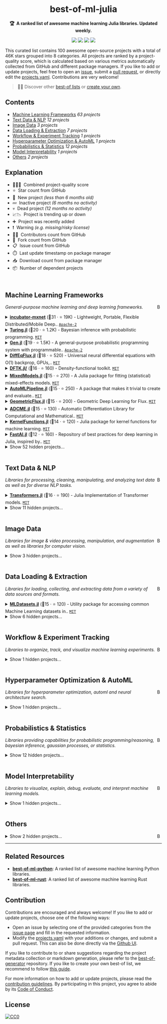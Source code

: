 <!-- markdownlint-disable -->
<h1 align="center">
    best-of-ml-julia
    <br>
</h1>

<p align="center">
    <strong>🏆&nbsp; A ranked list of awesome machine learning Julia libraries. Updated weekly.</strong>
</p>

<p align="center">
    <a href="https://best-of.org" title="Best-of Badge"><img src="http://bit.ly/3o3EHNN"></a>
    <a href="#Contents" title="Project Count"><img src="https://img.shields.io/badge/projects-100-blue.svg?color=5ac4bf"></a>
    <a href="#Contribution" title="Contributions are welcome"><img src="https://img.shields.io/badge/contributions-welcome-green.svg"></a>
    <a href="https://github.com/e-tony/best-of-ml-julia/releases" title="Best-of Updates"><img src="https://img.shields.io/github/release-date/e-tony/best-of-ml-julia?color=green&label=updated"></a>
</p>

This curated list contains 100 awesome open-source projects with a total of 46K stars grouped into 8 categories. All projects are ranked by a project-quality score, which is calculated based on various metrics automatically collected from GitHub and different package managers. If you like to add or update projects, feel free to open an [issue](https://github.com/e-tony/best-of-ml-julia/issues/new/choose), submit a [pull request](https://github.com/e-tony/best-of-ml-julia/pulls), or directly edit the [projects.yaml](https://github.com/e-tony/best-of-ml-julia/edit/main/projects.yaml). Contributions are very welcome!

> 🧙‍♂️  Discover other [best-of lists](https://best-of.org) or [create your own](https://github.com/best-of-lists/best-of/blob/main/create-best-of-list.md).

## Contents

- [Machine Learning Frameworks](#machine-learning-frameworks) _63 projects_
- [Text Data & NLP](#text-data--nlp) _12 projects_
- [Image Data](#image-data) _3 projects_
- [Data Loading & Extraction](#data-loading--extraction) _7 projects_
- [Workflow & Experiment Tracking](#workflow--experiment-tracking) _1 projects_
- [Hyperparameter Optimization & AutoML](#hyperparameter-optimization--automl) _1 projects_
- [Probabilistics & Statistics](#probabilistics--statistics) _12 projects_
- [Model Interpretability](#model-interpretability) _1 projects_
- [Others](#others) _2 projects_

## Explanation
- 🥇🥈🥉&nbsp; Combined project-quality score
- ⭐️&nbsp; Star count from GitHub
- 🐣&nbsp; New project _(less than 6 months old)_
- 💤&nbsp; Inactive project _(6 months no activity)_
- 💀&nbsp; Dead project _(12 months no activity)_
- 📈📉&nbsp; Project is trending up or down
- ➕&nbsp; Project was recently added
- ❗️&nbsp; Warning _(e.g. missing/risky license)_
- 👨‍💻&nbsp; Contributors count from GitHub
- 🔀&nbsp; Fork count from GitHub
- 📋&nbsp; Issue count from GitHub
- ⏱️&nbsp; Last update timestamp on package manager
- 📥&nbsp; Download count from package manager
- 📦&nbsp; Number of dependent projects

<br>

## Machine Learning Frameworks

<a href="#contents"><img align="right" width="15" height="15" src="https://git.io/JtehR" alt="Back to top"></a>

_General-purpose machine learning and deep learning frameworks._

<details><summary><b><a href="https://github.com/apache/incubator-mxnet">incubator-mxnet</a></b> (🥇31 ·  ⭐ 19K) - Lightweight, Portable, Flexible Distributed/Mobile Deep.. <code><a href="http://bit.ly/3nYMfla">Apache-2</a></code></summary>

- [GitHub](https://github.com/apache/incubator-mxnet) (👨‍💻 960 · 🔀 6.5K · 📥 24K · 📦 2.1K · 📋 9.3K - 18% open · ⏱️ 25.05.2021):

	```
	git clone https://github.com/apache/incubator-mxnet
	```
</details>
<details><summary><b><a href="https://github.com/TuringLang/Turing.jl">Turing.jl</a></b> (🥇20 ·  ⭐ 1.2K) - Bayesian inference with probabilistic programming. <code><a href="http://bit.ly/34MBwT8">MIT</a></code></summary>

- [GitHub](https://github.com/TuringLang/Turing.jl) (👨‍💻 74 · 🔀 160 · 📋 820 - 19% open · ⏱️ 20.05.2021):

	```
	git clone https://github.com/TuringLang/Turing.jl
	```
</details>
<details><summary><b><a href="https://github.com/probcomp/Gen.jl">Gen.jl</a></b> (🥇19 ·  ⭐ 1.5K) - A general-purpose probabilistic programming system with programmable.. <code><a href="http://bit.ly/3nYMfla">Apache-2</a></code></summary>

- [GitHub](https://github.com/probcomp/Gen.jl) (👨‍💻 29 · 🔀 140 · 📋 240 - 54% open · ⏱️ 13.05.2021):

	```
	git clone https://github.com/probcomp/Gen.jl
	```
</details>
<details><summary><b><a href="https://github.com/SciML/DiffEqFlux.jl">DiffEqFlux.jl</a></b> (🥇18 ·  ⭐ 520) - Universal neural differential equations with O(1) backprop, GPUs,.. <code><a href="http://bit.ly/34MBwT8">MIT</a></code></summary>

- [GitHub](https://github.com/SciML/DiffEqFlux.jl) (👨‍💻 53 · 🔀 99 · 📋 250 - 24% open · ⏱️ 30.05.2021):

	```
	git clone https://github.com/SciML/DiffEqFlux.jl
	```
</details>
<details><summary><b><a href="https://github.com/JuliaMolSim/DFTK.jl">DFTK.jl/</a></b> (🥈16 ·  ⭐ 160) - Density-functional toolkit. <code><a href="http://bit.ly/34MBwT8">MIT</a></code></summary>

- [GitHub](https://github.com/JuliaMolSim/DFTK.jl) (🔀 24 · 📋 120 - 39% open · ⏱️ 25.05.2021):

	```
	git clone https://github.com/JuliaMolSim/DFTK.jl/
	```
</details>
<details><summary><b><a href="https://github.com/JuliaStats/MixedModels.jl">MixedModels.jl</a></b> (🥈15 ·  ⭐ 270) - A Julia package for fitting (statistical) mixed-effects models. <code><a href="http://bit.ly/34MBwT8">MIT</a></code></summary>

- [GitHub](https://github.com/JuliaStats/MixedModels.jl) (👨‍💻 23 · 🔀 37 · 📋 220 - 10% open · ⏱️ 16.05.2021):

	```
	git clone https://github.com/JuliaStats/MixedModels.jl
	```
</details>
<details><summary><b><a href="https://github.com/IBM/AutoMLPipeline.jl">AutoMLPipeline.jl</a></b> (🥈15 ·  ⭐ 250) - A package that makes it trivial to create and evaluate.. <code><a href="http://bit.ly/34MBwT8">MIT</a></code></summary>

- [GitHub](https://github.com/IBM/AutoMLPipeline.jl) (👨‍💻 4 · 🔀 18 · 📋 64 - 28% open · ⏱️ 23.05.2021):

	```
	git clone https://github.com/IBM/AutoMLPipeline.jl
	```
</details>
<details><summary><b><a href="https://github.com/FluxML/GeometricFlux.jl">GeometricFlux.jl</a></b> (🥈15 ·  ⭐ 200) - Geometric Deep Learning for Flux. <code><a href="http://bit.ly/34MBwT8">MIT</a></code></summary>

- [GitHub](https://github.com/FluxML/GeometricFlux.jl) (👨‍💻 10 · 🔀 18 · 📋 50 - 44% open · ⏱️ 27.05.2021):

	```
	git clone https://github.com/yuehhua/GeometricFlux.jl
	```
</details>
<details><summary><b><a href="https://github.com/kailaix/ADCME.jl">ADCME.jl</a></b> (🥈15 ·  ⭐ 130) - Automatic Differentiation Library for Computational and Mathematical.. <code><a href="http://bit.ly/34MBwT8">MIT</a></code></summary>

- [GitHub](https://github.com/kailaix/ADCME.jl) (👨‍💻 4 · 🔀 36 · 📥 96 · 📋 37 - 37% open · ⏱️ 21.05.2021):

	```
	git clone https://github.com/kailaix/ADCME.jl
	```
</details>
<details><summary><b><a href="https://github.com/JuliaGaussianProcesses/KernelFunctions.jl">KernelFunctions.jl</a></b> (🥈14 ·  ⭐ 120) - Julia package for kernel functions for machine learning. <code><a href="http://bit.ly/34MBwT8">MIT</a></code></summary>

- [GitHub](https://github.com/JuliaGaussianProcesses/KernelFunctions.jl) (👨‍💻 14 · 🔀 14 · 📋 100 - 38% open · ⏱️ 27.05.2021):

	```
	git clone https://github.com/JuliaGaussianProcesses/KernelFunctions.jl
	```
</details>
<details><summary><b><a href="https://github.com/FluxML/FastAI.jl">FastAI.jl</a></b> (🥉12 ·  ⭐ 160) - Repository of best practices for deep learning in Julia, inspired by.. <code><a href="http://bit.ly/34MBwT8">MIT</a></code></summary>

- [GitHub](https://github.com/FluxML/FastAI.jl) (👨‍💻 11 · 🔀 20 · 📋 18 - 50% open · ⏱️ 30.05.2021):

	```
	git clone https://github.com/FluxML/FastAI.jl
	```
</details>
<details><summary>Show 52 hidden projects...</summary>

- <b><a href="https://github.com/FluxML/Flux.jl">Flux.jl</a></b> (🥇19 ·  ⭐ 3K) - Relax! Flux is the ML library that doesn't make you tensor. <code>❗Unlicensed</code>
- <b><a href="https://github.com/denizyuret/Knet.jl">Knet.jl</a></b> (🥇19 ·  ⭐ 1.3K) - Ko University deep learning framework. <code>❗Unlicensed</code>
- <b><a href="https://github.com/alan-turing-institute/MLJBase.jl">MLJBase.jl</a></b> (🥇17 ·  ⭐ 63) - Core functionality for the MLJ machine learning framework. <code><a href="http://bit.ly/34MBwT8">MIT</a></code>
- <b><a href="https://github.com/SciML/DifferentialEquations.jl">DifferentialEquations.jl</a></b> (🥈16 ·  ⭐ 1.8K) - Multi-language suite for high-performance solvers of.. <code>❗Unlicensed</code>
- <b><a href="https://github.com/alan-turing-institute/MLJ.jl">MLJ.jl</a></b> (🥈16 ·  ⭐ 1.1K) - A Julia machine learning framework. <code>❗Unlicensed</code>
- <b><a href="https://github.com/FluxML/Zygote.jl">Zygote.jl</a></b> (🥈16 ·  ⭐ 980) - Intimate Affection Auditor. <code>❗Unlicensed</code>
- <b><a href="https://github.com/SciML/ModelingToolkit.jl">ModelingToolkit.jl</a></b> (🥈16 ·  ⭐ 640) - A modeling framework for automatically parallelized.. <code>❗Unlicensed</code>
- <b><a href="https://github.com/SciML/OrdinaryDiffEq.jl">OrdinaryDiffEq.jl</a></b> (🥈16 ·  ⭐ 220) - High performance differential equation solvers for.. <code>❗Unlicensed</code>
- <b><a href="https://github.com/malmaud/TensorFlow.jl">TensorFlow.jl</a></b> (🥈15 ·  ⭐ 830) - A Julia wrapper for TensorFlow. <code>❗Unlicensed</code>
- <b><a href="https://github.com/SciML/NeuralPDE.jl">NeuralPDE.jl</a></b> (🥈15 ·  ⭐ 340) - Physics-Informed Neural Networks (PINN) and Deep BSDE.. <code>❗Unlicensed</code>
- <b><a href="https://github.com/JuliaStats/Distances.jl">Distances.jl</a></b> (🥈15 ·  ⭐ 270) - A Julia package for evaluating distances (metrics) between.. <code>❗Unlicensed</code>
- <b><a href="https://github.com/JuliaReinforcementLearning/ReinforcementLearning.jl">ReinforcementLearning.jl</a></b> (🥈15 ·  ⭐ 220) - A reinforcement learning package for Julia. <code>❗Unlicensed</code>
- <b><a href="https://github.com/SciML/DiffEqBase.jl">DiffEqBase.jl</a></b> (🥈15 ·  ⭐ 120) - The lightweight Base library for shared types and.. <code>❗Unlicensed</code>
- <b><a href="https://github.com/cstjean/ScikitLearn.jl">ScikitLearn.jl</a></b> (🥈14 ·  ⭐ 440) - Julia implementation of the scikit-learn API.. <code>❗Unlicensed</code>
- <b><a href="https://github.com/JuliaStats/Clustering.jl">Clustering.jl</a></b> (🥈14 ·  ⭐ 240) - A Julia package for data clustering. <code>❗Unlicensed</code>
- <b><a href="https://github.com/bensadeghi/DecisionTree.jl">DecisionTree.jl</a></b> (🥈14 ·  ⭐ 230 · 💤) - Julia implementation of Decision Tree (CART) and.. <code>❗Unlicensed</code>
- <b><a href="https://github.com/dmlc/XGBoost.jl">XGBoost.jl</a></b> (🥈14 ·  ⭐ 180) - XGBoost Julia Package. <code>❗Unlicensed</code>
- <b><a href="https://github.com/JuliaStats/MLBase.jl">MLBase.jl</a></b> (🥈14 ·  ⭐ 180 · 💀) - A set of functions to support the development of machine learning.. <code><a href="http://bit.ly/34MBwT8">MIT</a></code>
- <b><a href="https://github.com/FluxML/NNlib.jl">NNlib.jl</a></b> (🥈14 ·  ⭐ 100) - Neural Network primitives with multiple backends. <code>❗Unlicensed</code>
- <b><a href="https://github.com/biaslab/ForneyLab.jl">ForneyLab.jl</a></b> (🥈14 ·  ⭐ 90) - Julia package for automatically generating Bayesian.. <code>❗Unlicensed</code>
- <b><a href="https://github.com/dfdx/Yota.jl">Yota.jl</a></b> (🥈14 ·  ⭐ 85) - Reverse-mode automatic differentiation in Julia. <code><a href="http://bit.ly/34MBwT8">MIT</a></code>
- <b><a href="https://github.com/SciML/ReservoirComputing.jl">ReservoirComputing.jl</a></b> (🥈14 ·  ⭐ 66) - Reservoir computing utilities for scientific machine.. <code><a href="http://bit.ly/34MBwT8">MIT</a></code>
- <b><a href="https://github.com/IBM/TSML.jl">TSML.jl</a></b> (🥈14 ·  ⭐ 61) - A package for time series data processing, classification, clustering, and.. <code><a href="http://bit.ly/34MBwT8">MIT</a></code>
- <b><a href="https://github.com/lorenzoh/FluxTraining.jl">FluxTraining.jl</a></b> (🥈14 ·  ⭐ 40) - A flexible neural net training library inspired by fast.ai. <code><a href="http://bit.ly/34MBwT8">MIT</a></code>
- <b><a href="https://github.com/pluskid/Mocha.jl">Mocha.jl</a></b> (🥉13 ·  ⭐ 1.3K · 💀) - Deep Learning framework for Julia. <code>❗Unlicensed</code>
- <b><a href="https://github.com/QuantumBFS/Yao.jl">Yao.jl</a></b> (🥉13 ·  ⭐ 540) - Extensible, Efficient Quantum Algorithm Design for Humans. <code>❗Unlicensed</code>
- <b><a href="https://github.com/JuliaGaussianProcesses/Stheno.jl">Stheno.jl</a></b> (🥉13 ·  ⭐ 250) - Probabilistic Programming with Gaussian processes in Julia. <code>❗Unlicensed</code>
- <b><a href="https://github.com/JuliaGPU/ArrayFire.jl">ArrayFire.jl</a></b> (🥉13 ·  ⭐ 180) - Julia wrapper for the ArrayFire library. <code>❗Unlicensed</code>
- <b><a href="https://github.com/hshindo/Merlin.jl">Merlin.jl</a></b> (🥉13 ·  ⭐ 150 · 💀) - Deep Learning for Julia. <code><a href="http://bit.ly/34MBwT8">MIT</a></code>
- <b><a href="https://github.com/wsmoses/Enzyme.jl">Enzyme.jl</a></b> (🥉13 ·  ⭐ 98) - Julia bindings for the Enzyme automatic differentiator. <code><a href="http://bit.ly/34MBwT8">MIT</a></code>
- <b><a href="https://github.com/JuliaML/LossFunctions.jl">LossFunctions.jl</a></b> (🥉13 ·  ⭐ 90) - Julia package of loss functions for machine learning. <code>❗Unlicensed</code>
- <b><a href="https://github.com/dillondaudert/UMAP.jl">UMAP.jl</a></b> (🥉13 ·  ⭐ 82) - Uniform Manifold Approximation and Projection (UMAP) implementation in Julia. <code><a href="http://bit.ly/34MBwT8">MIT</a></code>
- <b><a href="https://github.com/madsjulia/Mads.jl">Mads.jl</a></b> (🥉13 ·  ⭐ 75) - MADS: Model Analysis & Decision Support. <code>❗Unlicensed</code>
- <b><a href="https://github.com/JuliaStats/Loess.jl">Loess.jl</a></b> (🥉13 ·  ⭐ 54) - Local regression, so smooooth!. <code>❗Unlicensed</code>
- <b><a href="https://github.com/brian-j-smith/Mamba.jl">Mamba.jl</a></b> (🥉12 ·  ⭐ 240 · 💤) - Markov chain Monte Carlo (MCMC) for Bayesian analysis in.. <code>❗Unlicensed</code>
- <b><a href="https://github.com/JuliaML/Reinforce.jl">Reinforce.jl</a></b> (🥉12 ·  ⭐ 180) - Abstractions, algorithms, and utilities for reinforcement.. <code>❗Unlicensed</code>
- <b><a href="https://github.com/denizyuret/AutoGrad.jl">AutoGrad.jl</a></b> (🥉12 ·  ⭐ 150) - Julia port of the Python autograd package. <code>❗Unlicensed</code>
- <b><a href="https://github.com/SciML/DiffEqBayes.jl">DiffEqBayes.jl</a></b> (🥉12 ·  ⭐ 93) - Extension functionality which uses Stan.jl,.. <code>❗Unlicensed</code>
- <b><a href="https://github.com/JuliaStats/NMF.jl">NMF.jl</a></b> (🥉12 ·  ⭐ 68) - A Julia package for non-negative matrix factorization. <code>❗Unlicensed</code>
- <b><a href="https://github.com/mschauer/CausalInference.jl">CausalInference.jl</a></b> (🥉12 ·  ⭐ 66) - Causal inference, graphical models and structure.. <code>❗Unlicensed</code>
- <b><a href="https://github.com/xiaodaigh/JLBoost.jl">JLBoost.jl</a></b> (🥉12 ·  ⭐ 61) - A 100%-Julia implementation of Gradient-Boosting Regression Tree.. <code><a href="http://bit.ly/34MBwT8">MIT</a></code>
- <b><a href="https://github.com/bat/bat">bat</a></b> (🥉12 ·  ⭐ 56) - Bayesian analysis toolkit http://mpp.mpg.de/bat. <code>❗Unlicensed</code>
- <b><a href="https://github.com/SciML/DiffEqParamEstim.jl">DiffEqParamEstim.jl</a></b> (🥉12 ·  ⭐ 33) - Easy scientific machine learning (SciML) parameter.. <code>❗Unlicensed</code>
- <b><a href="https://github.com/Chemellia/AtomicGraphNets.jl">AtomicGraphNets.jl</a></b> (🥉12 ·  ⭐ 26) - Atomic graph models for molecules and crystals in Julia. <code><a href="http://bit.ly/34MBwT8">MIT</a></code>
- <b><a href="https://github.com/FluxML/Torch.jl">Torch.jl</a></b> (🥉11 ·  ⭐ 130) - Sensible extensions for exposing torch in Julia. <code>❗Unlicensed</code>
- <b><a href="https://github.com/FluxML/ONNX.jl">ONNX.jl</a></b> (🥉11 ·  ⭐ 80) - Read ONNX graphs in Julia. <code>❗Unlicensed</code>
- <b><a href="https://github.com/davidavdav/ROCAnalysis.jl">ROCAnalysis.jl</a></b> (🥉11 ·  ⭐ 24) - Receiver Operating Characteristics and functions for.. <code>❗Unlicensed</code>
- <b><a href="https://github.com/wildart/ManifoldLearning.jl">ManifoldLearning.jl</a></b> (🥉10 ·  ⭐ 61) - A Julia package for manifold learning and nonlinear.. <code>❗Unlicensed</code>
- <b><a href="https://github.com/bhattlab/lathe">lathe</a></b> (🥉10 ·  ⭐ 44) - A tool for generating bacterial genomes from metagenomes with nanopore long.. <code><a href="http://bit.ly/34MBwT8">MIT</a></code>
- <b><a href="https://github.com/trthatcher/DiscriminantAnalysis.jl">DiscriminantAnalysis.jl</a></b> (🥉9 ·  ⭐ 8) - Regularized discriminant analysis in Julia. <code><a href="http://bit.ly/34MBwT8">MIT</a></code>
- <b><a href="https://github.com/alan-turing-institute/TimeSeriesClassification.jl">TimeSeriesClassification.jl</a></b> (🥉8 ·  ⭐ 19) - Machine Learning with Time Series in Julia. <code><a href="http://bit.ly/34MBwT8">MIT</a></code>
- <b><a href="https://github.com/JuliaML/OpenAIGym.jl">OpenAIGym.jl</a></b> (🥉7 ·  ⭐ 84 · 💤) - OpenAI's Gym binding for Julia. <code>❗Unlicensed</code>
</details>
<br>

## Text Data & NLP

<a href="#contents"><img align="right" width="15" height="15" src="https://git.io/JtehR" alt="Back to top"></a>

_Libraries for processing, cleaning, manipulating, and analyzing text data as well as for diverse NLP tasks._

<details><summary><b><a href="https://github.com/chengchingwen/Transformers.jl">Transformers.jl</a></b> (🥇16 ·  ⭐ 190) - Julia Implementation of Transformer models. <code><a href="http://bit.ly/34MBwT8">MIT</a></code></summary>

- [GitHub](https://github.com/chengchingwen/Transformers.jl) (👨‍💻 8 · 🔀 29 · 📋 21 - 14% open · ⏱️ 22.05.2021):

	```
	git clone https://github.com/chengchingwen/Transformers.jl
	```
</details>
<details><summary>Show 11 hidden projects...</summary>

- <b><a href="https://github.com/JuliaText/TextAnalysis.jl">TextAnalysis.jl</a></b> (🥇17 ·  ⭐ 310) - Julia package for text analysis. <code>❗Unlicensed</code>
- <b><a href="https://github.com/JuliaText/WordTokenizers.jl">WordTokenizers.jl</a></b> (🥈12 ·  ⭐ 69) - High performance tokenizers for natural language.. <code>❗Unlicensed</code>
- <b><a href="https://github.com/sbos/AdaGram.jl">AdaGram.jl</a></b> (🥈11 ·  ⭐ 160 · 💀) - Adaptive Skip-gram implementation in Julia. <code><a href="http://bit.ly/34MBwT8">MIT</a></code>
- <b><a href="https://github.com/JuliaText/Embeddings.jl">Embeddings.jl</a></b> (🥈11 ·  ⭐ 53 · 💀) - Functions and data dependencies for loading various word.. <code><a href="http://bit.ly/34MBwT8">MIT</a></code>
- <b><a href="https://github.com/chengchingwen/BytePairEncoding.jl">BytePairEncoding.jl</a></b> (🥈11 ·  ⭐ 3) - Julia implementation of Byte Pair Encoding for NLP. <code><a href="http://bit.ly/34MBwT8">MIT</a></code>
- <b><a href="https://github.com/JuliaText/Languages.jl">Languages.jl</a></b> (🥉10 ·  ⭐ 34) - A package for working with human languages. <code>❗Unlicensed</code>
- <b><a href="https://github.com/JuliaText/TextModels.jl">TextModels.jl</a></b> (🥉10 ·  ⭐ 8) - Neural Network based models for Natural Language Processing. <code>❗Unlicensed</code>
- <b><a href="https://github.com/JuliaText/Word2Vec.jl">Word2Vec.jl</a></b> (🥉9 ·  ⭐ 51) - Julia interface to word2vec. <code>❗Unlicensed</code>
- <b><a href="https://github.com/JuliaText/WordNet.jl">WordNet.jl</a></b> (🥉9 ·  ⭐ 23 · 💀) - A Julia package for Princeton's WordNet. <code>❗Unlicensed</code>
- <b><a href="https://github.com/slycoder/TopicModels.jl">TopicModels.jl</a></b> (🥉8 ·  ⭐ 31 · 💤) - TopicModels for Julia. <code><a href="http://bit.ly/34MBwT8">MIT</a></code>
- <b><a href="https://github.com/JuliaText/Snowball.jl">Snowball.jl</a></b> (🥉5 ·  ⭐ 1) - Snowball stemming algorithms. <code><a href="http://bit.ly/34MBwT8">MIT</a></code>
</details>
<br>

## Image Data

<a href="#contents"><img align="right" width="15" height="15" src="https://git.io/JtehR" alt="Back to top"></a>

_Libraries for image & video processing, manipulation, and augmentation as well as libraries for computer vision._

<details><summary>Show 3 hidden projects...</summary>

- <b><a href="https://github.com/JuliaImages/Images.jl">Images.jl</a></b> (🥇16 ·  ⭐ 440) - An image library for Julia. <code>❗Unlicensed</code>
- <b><a href="https://github.com/FluxML/Metalhead.jl">Metalhead.jl</a></b> (🥉15 ·  ⭐ 200) - Computer vision models for Flux. <code>❗Unlicensed</code>
- <b><a href="https://github.com/Evizero/Augmentor.jl">Augmentor.jl</a></b> (🥉13 ·  ⭐ 99) - A fast image augmentation library in Julia for machine.. <code>❗Unlicensed</code>
</details>
<br>

## Data Loading & Extraction

<a href="#contents"><img align="right" width="15" height="15" src="https://git.io/JtehR" alt="Back to top"></a>

_Libraries for loading, collecting, and extracting data from a variety of data sources and formats._

<details><summary><b><a href="https://github.com/JuliaML/MLDatasets.jl">MLDatasets.jl</a></b> (🥈15 ·  ⭐ 120) - Utility package for accessing common Machine Learning datasets in.. <code><a href="http://bit.ly/34MBwT8">MIT</a></code></summary>

- [GitHub](https://github.com/JuliaML/MLDatasets.jl) (👨‍💻 13 · 🔀 25 · 📥 4 · 📋 26 - 42% open · ⏱️ 30.03.2021):

	```
	git clone https://github.com/JuliaML/MLDatasets.jl
	```
</details>
<details><summary>Show 6 hidden projects...</summary>

- <b><a href="https://github.com/JuliaData/DataFrames.jl">DataFrames.jl</a></b> (🥇18 ·  ⭐ 1K) - In-memory tabular data in Julia. <code>❗Unlicensed</code>
- <b><a href="https://github.com/oxinabox/DataDeps.jl">DataDeps.jl</a></b> (🥈13 ·  ⭐ 91) - reproducible data setup for reproducible science. <code>❗Unlicensed</code>
- <b><a href="https://github.com/lorenzoh/DataAugmentation.jl">DataAugmentation.jl</a></b> (🥈13 ·  ⭐ 5) - Flexible data augmentation library for machine and deep.. <code><a href="http://bit.ly/34MBwT8">MIT</a></code>
- <b><a href="https://github.com/JuliaML/MLDataUtils.jl">JuliaML/MLDataUtils.jl</a></b> (🥉12 ·  ⭐ 77) - Utility package for generating, loading, splitting,.. <code>❗Unlicensed</code>
- <b><a href="https://github.com/JuliaText/CorpusLoaders.jl">CorpusLoaders.jl</a></b> (🥉11 ·  ⭐ 22) - A variety of loaders for various NLP corpora. <code>❗Unlicensed</code>
- <b><a href="https://github.com/JuliaML/MLDataPattern.jl">MLDataPattern.jl</a></b> (🥉9 ·  ⭐ 40) - Utility package for subsetting, resampling, iteration,.. <code>❗Unlicensed</code>
</details>
<br>

## Workflow & Experiment Tracking

<a href="#contents"><img align="right" width="15" height="15" src="https://git.io/JtehR" alt="Back to top"></a>

_Libraries to organize, track, and visualize machine learning experiments._

<details><summary>Show 1 hidden projects...</summary>

- <b><a href="https://github.com/PhilipVinc/TensorBoardLogger.jl">TensorBoardLogger.jl</a></b> (🥇14 ·  ⭐ 69) - Easy peasy logging to TensorBoard with Julia. <code><a href="http://bit.ly/34MBwT8">MIT</a></code>
</details>
<br>

## Hyperparameter Optimization & AutoML

<a href="#contents"><img align="right" width="15" height="15" src="https://git.io/JtehR" alt="Back to top"></a>

_Libraries for hyperparameter optimization, automl and neural architecture search._

<details><summary>Show 1 hidden projects...</summary>

- <b><a href="https://github.com/alan-turing-institute/MLJTuning.jl">MLJTuning.jl</a></b> (🥇14 ·  ⭐ 35) - Hyperparameter optimization algorithms for use in the MLJ machine.. <code><a href="http://bit.ly/34MBwT8">MIT</a></code>
</details>
<br>

## Probabilistics & Statistics

<a href="#contents"><img align="right" width="15" height="15" src="https://git.io/JtehR" alt="Back to top"></a>

_Libraries providing capabilities for probabilistic programming/reasoning, bayesian inference, gaussian processes, or statistics._

<details><summary>Show 12 hidden projects...</summary>

- <b><a href="https://github.com/JuliaStats/Distributions.jl">Distributions.jl</a></b> (🥇18 ·  ⭐ 690) - A Julia package for probability distributions and.. <code>❗Unlicensed</code>
- <b><a href="https://github.com/JuliaStats/GLM.jl">GLM.jl</a></b> (🥇15 ·  ⭐ 380) - Generalized linear models in Julia. <code>❗Unlicensed</code>
- <b><a href="https://github.com/JuliaStats/HypothesisTests.jl">HypothesisTests.jl</a></b> (🥇15 ·  ⭐ 180) - Hypothesis tests for Julia. <code>❗Unlicensed</code>
- <b><a href="https://github.com/JuliaStats/MultivariateStats.jl">MultivariateStats.jl</a></b> (🥈14 ·  ⭐ 230) - A Julia package for multivariate statistics and data.. <code>❗Unlicensed</code>
- <b><a href="https://github.com/STOR-i/GaussianProcesses.jl">GaussianProcesses.jl</a></b> (🥈14 ·  ⭐ 220) - A Julia package for Gaussian Processes. <code>❗Unlicensed</code>
- <b><a href="https://github.com/cscherrer/MeasureTheory.jl">MeasureTheory.jl</a></b> (🥈14 ·  ⭐ 170) -  <code><a href="http://bit.ly/34MBwT8">MIT</a></code>
- <b><a href="https://github.com/queryverse/ReadStat.jl">ReadStat.jl</a></b> (🥈14 ·  ⭐ 66) - Read files from Stata, SAS, and SPSS. <code><a href="http://bit.ly/34MBwT8">MIT</a></code>
- <b><a href="https://github.com/JuliaStats/KernelDensity.jl">KernelDensity.jl</a></b> (🥉13 ·  ⭐ 100) - Kernel density estimators for Julia. <code>❗Unlicensed</code>
- <b><a href="https://github.com/zenna/Omega.jl">Omega.jl</a></b> (🥉13 ·  ⭐ 86) - Causal, Higher-Order, Probabilistic Programming. <code><a href="http://bit.ly/34MBwT8">MIT</a></code>
- <b><a href="https://github.com/davidavdav/GaussianMixtures.jl">GaussianMixtures.jl</a></b> (🥉13 ·  ⭐ 59) - Large scale Gaussian Mixture Models. <code>❗Unlicensed</code>
- <b><a href="https://github.com/JuliaStats/GLMNet.jl">GLMNet.jl</a></b> (🥉12 ·  ⭐ 79) - Julia wrapper for fitting Lasso/ElasticNet GLM models using.. <code>❗Unlicensed</code>
- <b><a href="https://github.com/cscherrer/SossMLJ.jl">cscherrer/SossMLJ.jl</a></b> (🥉11 ·  ⭐ 12) - SossMLJ makes it easy to build MLJ machines from user-.. <code><a href="http://bit.ly/34MBwT8">MIT</a></code>
</details>
<br>

## Model Interpretability

<a href="#contents"><img align="right" width="15" height="15" src="https://git.io/JtehR" alt="Back to top"></a>

_Libraries to visualize, explain, debug, evaluate, and interpret machine learning models._

<details><summary>Show 1 hidden projects...</summary>

- <b><a href="https://github.com/ashryaagr/Fairness.jl">Fairness.jl</a></b> (🥇12 ·  ⭐ 18) - Julia Toolkit with fairness metrics and bias mitigation algorithms. <code><a href="http://bit.ly/34MBwT8">MIT</a></code>
</details>
<br>

## Others

<a href="#contents"><img align="right" width="15" height="15" src="https://git.io/JtehR" alt="Back to top"></a>

<details><summary>Show 2 hidden projects...</summary>

- <b><a href="https://github.com/JuliaReinforcementLearning/ReinforcementLearningZoo.jl">ReinforcementLearningZoo.jl</a></b> (🥇13 ·  ⭐ 45) -  <code><a href="http://bit.ly/34MBwT8">MIT</a></code>
- <b><a href="https://github.com/JuliaReinforcementLearning/DistributedReinforcementLearning.jl">DistributedReinforcementLearning.jl</a></b> (🥉7 ·  ⭐ 3 · 📈) - If it works, it works everywhere!. <code><a href="http://bit.ly/34MBwT8">MIT</a></code>
</details>

---

## Related Resources

- [**best-of-ml-python**](https://github.com/ml-tooling/best-of-ml-python): A ranked list of awesome machine learning Python libraries.
- [**best-of-ml-rust**](https://github.com/e-tony/best-of-ml-rust): A ranked list of awesome machine learning Rust libraries.

## Contribution

Contributions are encouraged and always welcome! If you like to add or update projects, choose one of the following ways:

- Open an issue by selecting one of the provided categories from the [issue page](https://github.com/e-tony/best-of-ml-julia/issues/new/choose) and fill in the requested information.
- Modify the [projects.yaml](https://github.com/e-tony/best-of-ml-julia/blob/main/projects.yaml) with your additions or changes, and submit a pull request. This can also be done directly via the [Github UI](https://github.com/e-tony/best-of-ml-julia/edit/main/projects.yaml).

If you like to contribute to or share suggestions regarding the project metadata collection or markdown generation, please refer to the [best-of-generator](https://github.com/best-of-lists/best-of-generator) repository. If you like to create your own best-of list, we recommend to follow [this guide](https://github.com/best-of-lists/best-of/blob/main/create-best-of-list.md).

For more information on how to add or update projects, please read the [contribution guidelines](https://github.com/e-tony/best-of-ml-julia/blob/main/CONTRIBUTING.md). By participating in this project, you agree to abide by its [Code of Conduct](https://github.com/e-tony/best-of-ml-julia/blob/main/.github/CODE_OF_CONDUCT.md).

## License

[![CC0](https://mirrors.creativecommons.org/presskit/buttons/88x31/svg/by-sa.svg)](https://creativecommons.org/licenses/by-sa/4.0/)
